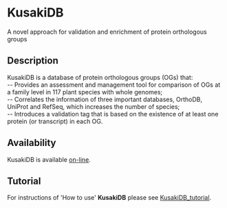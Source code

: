 # KusakiDB

A novel approach for validation and enrichment of protein orthologous groups 

Description
-----------

KusakiDB is a database of protein orthologous groups (OGs) that: </br> 
-- Provides an assessment and management tool for comparison of OGs at a family level in 117 plant species with whole genomes; </br>
-- Correlates the information of three important databases, OrthoDB, UniProt and RefSeq, which increases the number of species; </br>
-- Introduces a validation tag that is based on the existence of at least one protein (or transcript) in each OG.</br>

Availability
------------
KusakiDB is available [on-line](http://pgdbjsnp.kazusa.or.jp).<br/>

Tutorial
--------
For instructions of 'How to use' **KusakiDB** please see [KusakiDB_tutorial](https://github.com/aghelfi/kusakiDB/blob/master/kusakiDBv1_tutorial.pdf).



